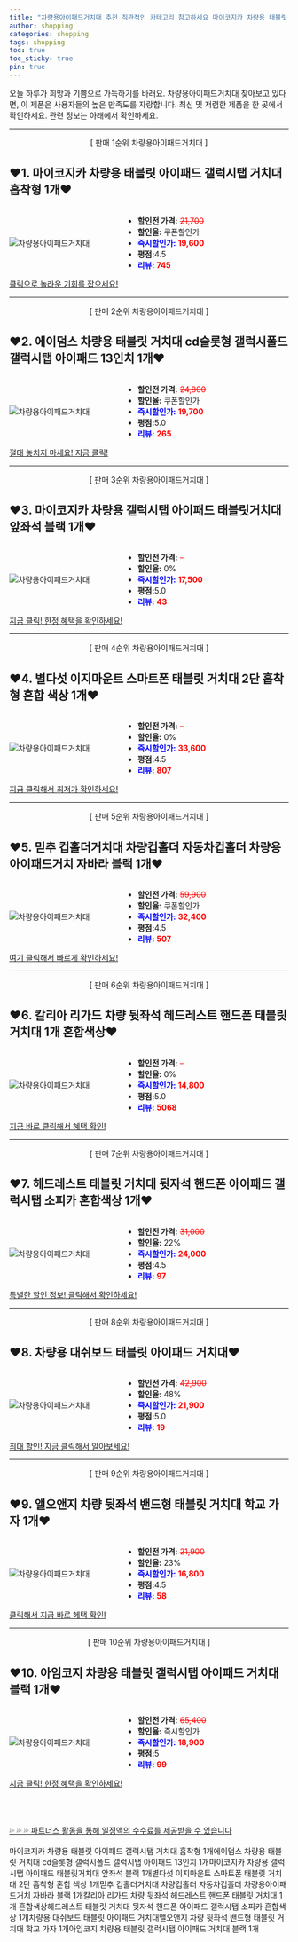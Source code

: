 ```yaml
---
title: "차량용아이패드거치대 추천 직관적인 카테고리 참고하세요 마이코지카 차량용 태블릿 아이패드 갤럭시탭"
author: shopping
categories: shopping
tags: shopping
toc: true
toc_sticky: true
pin: true
---
```

오늘 하루가 희망과 기쁨으로 가득하기를 바래요. 차량용아이패드거치대 찾아보고 있다면, 이 제품은 사용자들의 높은 만족도를 자랑합니다. 최신 및 저렴한 제품을 한 곳에서 확인하세요. 관련 정보는 아래에서 확인하세요.

---
<p class="toplist" style="margin: 0 auto; display: block; width: fit-content;">[ 판매 1순위 차량용아이패드거치대 ]</p>

<h2><strong>❤️1. 마이코지카 차량용 태블릿 아이패드 갤럭시탭 거치대 흡착형 1개❤️</strong></h2>

<div style="display: flex; align-items: center;">
    <div style="flex: 0.4;">
        <img src="https://thumbnail10.coupangcdn.com/thumbnails/remote/230x230ex/image/vendor_inventory/136e/17b817ff29b04bf789cea7eebc16b4e7f3048b6e0abc678dac2ab54b9518.jpg" alt="차량용아이패드거치대" style="max-width: 100%;">
    </div>
    <div style="flex: 0.6; margin-left: 10px;">
        <ul>
            <li><strong>할인전 가격:</strong> <del style="color: red;">21,700</del></li>
            <li><strong>할인율:</strong> 쿠폰할인가</li>
            <li><span style='color:blue'><strong>즉시할인가:</strong></span> <span style='color:red'><strong>19,600</strong></span></li>
            <li><strong>평점:</strong>4.5</li>
            <li><span style='color:blue'><strong>리뷰:</strong></span> <span style='color:red'><strong>745</strong></span></li>
        </ul>
    </div>
</div>
<div class="center">
    <a href="https://selin100587001.github.io?lptag=AF9450613&subid=githubio&pageKey=6989638357&traceid=V0-153&itemId=17102803939&vendorItemId=84334651096" class="myButton">
        클릭으로 놀라운 기회를 잡으세요!
    </a>
</div>


---
<p class="toplist" style="margin: 0 auto; display: block; width: fit-content;">[ 판매 2순위 차량용아이패드거치대 ]</p>

<h2><strong>❤️2. 에이덤스 차량용 태블릿 거치대 cd슬롯형 갤럭시폴드 갤럭시탭 아이패드 13인치 1개❤️</strong></h2>

<div style="display: flex; align-items: center;">
    <div style="flex: 0.4;">
        <img src="https://thumbnail9.coupangcdn.com/thumbnails/remote/230x230ex/image/vendor_inventory/fb28/9ab4ad281d3d100c0a5b13277373f38ee8df1353acdc5da88999bef4cb65.jpg" alt="차량용아이패드거치대" style="max-width: 100%;">
    </div>
    <div style="flex: 0.6; margin-left: 10px;">
        <ul>
            <li><strong>할인전 가격:</strong> <del style="color: red;">24,800</del></li>
            <li><strong>할인율:</strong> 쿠폰할인가</li>
            <li><span style='color:blue'><strong>즉시할인가:</strong></span> <span style='color:red'><strong>19,700</strong></span></li>
            <li><strong>평점:</strong>5.0</li>
            <li><span style='color:blue'><strong>리뷰:</strong></span> <span style='color:red'><strong>265</strong></span></li>
        </ul>
    </div>
</div>
<div class="center">
    <a href="https://selin100587001.github.io?lptag=AF9450613&subid=githubio&pageKey=7716363579&traceid=V0-153&itemId=20696991808&vendorItemId=87768376653" class="myButton">
        절대 놓치지 마세요! 지금 클릭!
    </a>
</div>


---
<p class="toplist" style="margin: 0 auto; display: block; width: fit-content;">[ 판매 3순위 차량용아이패드거치대 ]</p>

<h2><strong>❤️3. 마이코지카 차량용 갤럭시탭 아이패드 태블릿거치대 앞좌석 블랙 1개❤️</strong></h2>

<div style="display: flex; align-items: center;">
    <div style="flex: 0.4;">
        <img src="https://thumbnail8.coupangcdn.com/thumbnails/remote/230x230ex/image/vendor_inventory/821d/6df0f54414abf5836c2c573f2ac1637f58fff302a83db777b5f8dc7373ec.jpg" alt="차량용아이패드거치대" style="max-width: 100%;">
    </div>
    <div style="flex: 0.6; margin-left: 10px;">
        <ul>
            <li><strong>할인전 가격:</strong> <del style="color: red;">-</del></li>
            <li><strong>할인율:</strong> 0%</li>
            <li><span style='color:blue'><strong>즉시할인가:</strong></span> <span style='color:red'><strong>17,500</strong></span></li>
            <li><strong>평점:</strong>5.0</li>
            <li><span style='color:blue'><strong>리뷰:</strong></span> <span style='color:red'><strong>43</strong></span></li>
        </ul>
    </div>
</div>
<div class="center">
    <a href="https://selin100587001.github.io?lptag=AF9450613&subid=githubio&pageKey=7820405917&traceid=V0-153&itemId=21239478492&vendorItemId=88300179426" class="myButton">
        지금 클릭! 한정 혜택을 확인하세요!
    </a>
</div>


---
<p class="toplist" style="margin: 0 auto; display: block; width: fit-content;">[ 판매 4순위 차량용아이패드거치대 ]</p>

<h2><strong>❤️4. 별다섯 이지마운트 스마트폰 태블릿 거치대 2단 흡착형 혼합 색상 1개❤️</strong></h2>

<div style="display: flex; align-items: center;">
    <div style="flex: 0.4;">
        <img src="https://thumbnail6.coupangcdn.com/thumbnails/remote/230x230ex/image/rs_quotation_api/fn5fcqtk/e0ee5bf4fb0b4ae4bd631fe7f321b438.png" alt="차량용아이패드거치대" style="max-width: 100%;">
    </div>
    <div style="flex: 0.6; margin-left: 10px;">
        <ul>
            <li><strong>할인전 가격:</strong> <del style="color: red;">-</del></li>
            <li><strong>할인율:</strong> 0%</li>
            <li><span style='color:blue'><strong>즉시할인가:</strong></span> <span style='color:red'><strong>33,600</strong></span></li>
            <li><strong>평점:</strong>4.5</li>
            <li><span style='color:blue'><strong>리뷰:</strong></span> <span style='color:red'><strong>807</strong></span></li>
        </ul>
    </div>
</div>
<div class="center">
    <a href="https://selin100587001.github.io?lptag=AF9450613&subid=githubio&pageKey=7152102232&traceid=V0-153&itemId=18209081012&vendorItemId=85139508302" class="myButton">
        지금 클릭해서 최저가 확인하세요!
    </a>
</div>


---
<p class="toplist" style="margin: 0 auto; display: block; width: fit-content;">[ 판매 5순위 차량용아이패드거치대 ]</p>

<h2><strong>❤️5. 믿추 컵홀더거치대 차량컵홀더 자동차컵홀더 차량용아이패드거치 자바라 블랙 1개❤️</strong></h2>

<div style="display: flex; align-items: center;">
    <div style="flex: 0.4;">
        <img src="https://thumbnail6.coupangcdn.com/thumbnails/remote/230x230ex/image/vendor_inventory/20d3/4f433a9b092ffa90bf101d7caba7d81a639766112c496cd7014f9a87f513.png" alt="차량용아이패드거치대" style="max-width: 100%;">
    </div>
    <div style="flex: 0.6; margin-left: 10px;">
        <ul>
            <li><strong>할인전 가격:</strong> <del style="color: red;">59,900</del></li>
            <li><strong>할인율:</strong> 쿠폰할인가</li>
            <li><span style='color:blue'><strong>즉시할인가:</strong></span> <span style='color:red'><strong>32,400</strong></span></li>
            <li><strong>평점:</strong>4.5</li>
            <li><span style='color:blue'><strong>리뷰:</strong></span> <span style='color:red'><strong>507</strong></span></li>
        </ul>
    </div>
</div>
<div class="center">
    <a href="https://selin100587001.github.io?lptag=AF9450613&subid=githubio&pageKey=7260107871&traceid=V0-153&itemId=19541135001&vendorItemId=89217360755" class="myButton">
        여기 클릭해서 빠르게 확인하세요!
    </a>
</div>


---
<p class="toplist" style="margin: 0 auto; display: block; width: fit-content;">[ 판매 6순위 차량용아이패드거치대 ]</p>

<h2><strong>❤️6. 칼리아 리가드 차량 뒷좌석 헤드레스트 핸드폰 태블릿 거치대 1개 혼합색상❤️</strong></h2>

<div style="display: flex; align-items: center;">
    <div style="flex: 0.4;">
        <img src="https://thumbnail8.coupangcdn.com/thumbnails/remote/230x230ex/image/retail/images/2714269865004675-ed9ab2fa-7a13-4a37-ab11-61143b8addaf.jpg" alt="차량용아이패드거치대" style="max-width: 100%;">
    </div>
    <div style="flex: 0.6; margin-left: 10px;">
        <ul>
            <li><strong>할인전 가격:</strong> <del style="color: red;">-</del></li>
            <li><strong>할인율:</strong> 0%</li>
            <li><span style='color:blue'><strong>즉시할인가:</strong></span> <span style='color:red'><strong>14,800</strong></span></li>
            <li><strong>평점:</strong>5.0</li>
            <li><span style='color:blue'><strong>리뷰:</strong></span> <span style='color:red'><strong>5068</strong></span></li>
        </ul>
    </div>
</div>
<div class="center">
    <a href="https://selin100587001.github.io?lptag=AF9450613&subid=githubio&pageKey=1322501248&traceid=V0-153&itemId=2343932257&vendorItemId=70340490367" class="myButton">
        지금 바로 클릭해서 혜택 확인!
    </a>
</div>


---
<p class="toplist" style="margin: 0 auto; display: block; width: fit-content;">[ 판매 7순위 차량용아이패드거치대 ]</p>

<h2><strong>❤️7. 헤드레스트 태블릿 거치대 뒷자석 핸드폰 아이패드 갤럭시탭 소피카 혼합색상 1개❤️</strong></h2>

<div style="display: flex; align-items: center;">
    <div style="flex: 0.4;">
        <img src="https://thumbnail10.coupangcdn.com/thumbnails/remote/230x230ex/image/vendor_inventory/91de/66c2e2062735c98d69bcd338b1ac2834b0122912aadce35660e7922252c4.png" alt="차량용아이패드거치대" style="max-width: 100%;">
    </div>
    <div style="flex: 0.6; margin-left: 10px;">
        <ul>
            <li><strong>할인전 가격:</strong> <del style="color: red;">31,000</del></li>
            <li><strong>할인율:</strong> 22%</li>
            <li><span style='color:blue'><strong>즉시할인가:</strong></span> <span style='color:red'><strong>24,000</strong></span></li>
            <li><strong>평점:</strong>4.5</li>
            <li><span style='color:blue'><strong>리뷰:</strong></span> <span style='color:red'><strong>97</strong></span></li>
        </ul>
    </div>
</div>
<div class="center">
    <a href="https://selin100587001.github.io?lptag=AF9450613&subid=githubio&pageKey=7264964022&traceid=V0-153&itemId=18514006857&vendorItemId=86465880704" class="myButton">
        특별한 할인 정보! 클릭해서 확인하세요!
    </a>
</div>


---
<p class="toplist" style="margin: 0 auto; display: block; width: fit-content;">[ 판매 8순위 차량용아이패드거치대 ]</p>

<h2><strong>❤️8. 차량용 대쉬보드 태블릿 아이패드 거치대❤️</strong></h2>

<div style="display: flex; align-items: center;">
    <div style="flex: 0.4;">
        <img src="https://thumbnail7.coupangcdn.com/thumbnails/remote/230x230ex/image/vendor_inventory/8e29/241e186ad4946e3a794afed3d6e81451018d68f0e12fc449c43c888e3ffa.png" alt="차량용아이패드거치대" style="max-width: 100%;">
    </div>
    <div style="flex: 0.6; margin-left: 10px;">
        <ul>
            <li><strong>할인전 가격:</strong> <del style="color: red;">42,900</del></li>
            <li><strong>할인율:</strong> 48%</li>
            <li><span style='color:blue'><strong>즉시할인가:</strong></span> <span style='color:red'><strong>21,900</strong></span></li>
            <li><strong>평점:</strong>5.0</li>
            <li><span style='color:blue'><strong>리뷰:</strong></span> <span style='color:red'><strong>19</strong></span></li>
        </ul>
    </div>
</div>
<div class="center">
    <a href="https://selin100587001.github.io?lptag=AF9450613&subid=githubio&pageKey=8120422390&traceid=V0-153&itemId=23033212012&vendorItemId=90230390446" class="myButton">
        최대 할인! 지금 클릭해서 알아보세요!
    </a>
</div>


---
<p class="toplist" style="margin: 0 auto; display: block; width: fit-content;">[ 판매 9순위 차량용아이패드거치대 ]</p>

<h2><strong>❤️9. 앨오앤지 차량 뒷좌석 밴드형 태블릿 거치대 학교 가자 1개❤️</strong></h2>

<div style="display: flex; align-items: center;">
    <div style="flex: 0.4;">
        <img src="https://thumbnail6.coupangcdn.com/thumbnails/remote/230x230ex/image/vendor_inventory/94fb/825b62d72d0ae12b6e077f0369f4fb4612a2258d7c6a10f4002fbc9d2369.jpg" alt="차량용아이패드거치대" style="max-width: 100%;">
    </div>
    <div style="flex: 0.6; margin-left: 10px;">
        <ul>
            <li><strong>할인전 가격:</strong> <del style="color: red;">21,900</del></li>
            <li><strong>할인율:</strong> 23%</li>
            <li><span style='color:blue'><strong>즉시할인가:</strong></span> <span style='color:red'><strong>16,800</strong></span></li>
            <li><strong>평점:</strong>4.5</li>
            <li><span style='color:blue'><strong>리뷰:</strong></span> <span style='color:red'><strong>58</strong></span></li>
        </ul>
    </div>
</div>
<div class="center">
    <a href="https://selin100587001.github.io?lptag=AF9450613&subid=githubio&pageKey=7341493530&traceid=V0-153&itemId=18870439202&vendorItemId=86016664629" class="myButton">
        클릭해서 지금 바로 혜택 확인!
    </a>
</div>


---
<p class="toplist" style="margin: 0 auto; display: block; width: fit-content;">[ 판매 10순위 차량용아이패드거치대 ]</p>

<h2><strong>❤️10. 아임코지 차량용 태블릿 갤럭시탭 아이패드 거치대 블랙 1개❤️</strong></h2>

<div style="display: flex; align-items: center;">
    <div style="flex: 0.4;">
        <img src="https://thumbnail6.coupangcdn.com/thumbnails/remote/230x230ex/image/vendor_inventory/9853/83b9b712399206b1d0ea7fc3c7a1b2330c1f941d72cfc4ad321701edb199.jpg" alt="차량용아이패드거치대" style="max-width: 100%;">
    </div>
    <div style="flex: 0.6; margin-left: 10px;">
        <ul>
            <li><strong>할인전 가격:</strong> <del style="color: red;">65,400</del></li>
            <li><strong>할인율:</strong> 즉시할인가</li>
            <li><span style='color:blue'><strong>즉시할인가:</strong></span> <span style='color:red'><strong>18,900</strong></span></li>
            <li><strong>평점:</strong>5</li>
            <li><span style='color:blue'><strong>리뷰:</strong></span> <span style='color:red'><strong>99</strong></span></li>
        </ul>
    </div>
</div>
<div class="center">
    <a href="https://selin100587001.github.io?lptag=AF9450613&subid=githubio&pageKey=8239149065&traceid=V0-153&itemId=23712231760&vendorItemId=90737711225" class="myButton">
        지금 클릭! 한정 혜택을 확인하세요!
    </a>
</div>

<br><br><br>[💦 💦 💦 파트너스 활동을 통해 일정액의 수수료를 제공받을 수 있습니다](https://link.coupang.com/a/bcpT2c)<br><br>마이코지카 차량용 태블릿 아이패드 갤럭시탭 거치대 흡착형 1개에이덤스 차량용 태블릿 거치대 cd슬롯형 갤럭시폴드 갤럭시탭 아이패드 13인치 1개마이코지카 차량용 갤럭시탭 아이패드 태블릿거치대 앞좌석 블랙 1개별다섯 이지마운트 스마트폰 태블릿 거치대 2단 흡착형 혼합 색상 1개믿추 컵홀더거치대 차량컵홀더 자동차컵홀더 차량용아이패드거치 자바라 블랙 1개칼리아 리가드 차량 뒷좌석 헤드레스트 핸드폰 태블릿 거치대 1개 혼합색상헤드레스트 태블릿 거치대 뒷자석 핸드폰 아이패드 갤럭시탭 소피카 혼합색상 1개차량용 대쉬보드 태블릿 아이패드 거치대앨오앤지 차량 뒷좌석 밴드형 태블릿 거치대 학교 가자 1개아임코지 차량용 태블릿 갤럭시탭 아이패드 거치대 블랙 1개